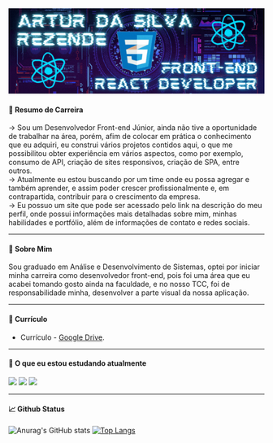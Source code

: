 <img src="https://github.com/ArturdaSilvaRezende/ArturdaSilvaRezende/blob/master/Artur.gif" />

#### 🔭 Resumo de Carreira
→ Sou um Desenvolvedor Front-end Júnior, ainda não tive a oportunidade de trabalhar na área, porém, afim de colocar em prática o conhecimento que eu adquiri, eu construi vários projetos contidos aqui, o que me possibilitou obter experiência em vários aspectos, como por exemplo, consumo de API, criação de sites responsivos, criação de SPA, entre outros.
</br>
→ Atualmente eu estou buscando por um time onde eu possa agregar e também aprender, e assim poder crescer profissionalmente e, em contrapartida, contribuir para o crescimento da empresa.
</br>
→ Eu possuo um site que pode ser acessado pelo link na descrição do meu perfil, onde possui informações mais detalhadas sobre mim, minhas habilidades e portfólio, além de informações de contato e redes sociais.

<hr>

#### 💬 Sobre Mim
Sou graduado em Análise e Desenvolvimento de Sistemas, optei por iniciar minha carreira como desenvolvedor front-end, pois foi uma área que eu acabei tomando gosto ainda na faculdade, e no nosso TCC, foi de responsabilidade minha, desenvolver a parte visual da nossa aplicação.

<hr>

#### 📰 Currículo

- Currículo - [Google Drive](https://drive.google.com/file/d/1fT65uGtFAhtuHxFen7BYV547_ao27x_Q/view).

<hr>

####  🌱 O que eu estou estudando atualmente
<div>
<img src="https://cdn.jsdelivr.net/gh/devicons/devicon/icons/react/react-original.svg" width="50" heigth="50" /> 
<img src="https://cdn.jsdelivr.net/gh/devicons/devicon/icons/typescript/typescript-original.svg" width="50" heigth="50" />
<img src="https://seeklogo.com/images/N/next-js-icon-logo-EE302D5DBD-seeklogo.com.png" width="50" heigth="50" />
<div />
  
 <hr>
          
####  📈 Github Status
![Anurag's GitHub stats](https://github-readme-stats.vercel.app/api?username=ArturdaSilvaRezende&show_icons=true&theme=github_dark) [![Top Langs](https://github-readme-stats.vercel.app/api/top-langs/?username=ArturdaSilvaRezende&layout=compact&theme=github_dark)](https://github.com/anuraghazra/github-readme-stats)
